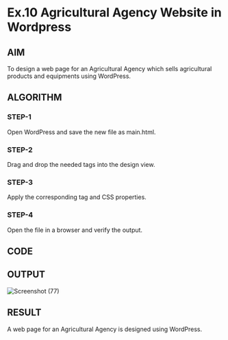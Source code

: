 # Ex.10 Agricultural Agency Website in Wordpress 
## AIM
  To design a web page for an Agricultural Agency which sells agricultural products and equipments using WordPress.

## ALGORITHM
### STEP-1
  Open WordPress and save the new file as main.html.

### STEP-2
  Drag and drop the needed tags into the design view.

### STEP-3
  Apply the corresponding tag and CSS properties.

### STEP-4
  Open the file in a browser and verify the output.
  
## CODE


## OUTPUT
![Screenshot (77)](https://github.com/SDJeeva/EX10_Web-Design/assets/127816889/47012add-5ebf-409e-81e1-eea64dfbde3b)


## RESULT
  A web page for an Agricultural Agency is designed using WordPress.
